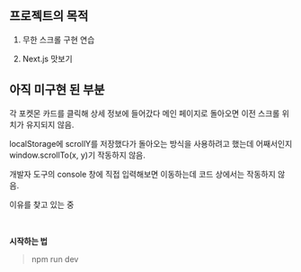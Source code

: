 ## 프로젝트의 목적

1. 무한 스크롤 구현 연습

2. Next.js 맛보기

## 아직 미구현 된 부분

각 포켓몬 카드를 클릭해 상세 정보에 들어갔다 메인 페이지로 돌아오면 이전 스크롤 위치가 유지되지 않음.

localStorage에 scrollY를 저장했다가 돌아오는 방식을 사용하려고 했는데 어째서인지 window.scrollTo(x, y)기 작동하지 않음.

개발자 도구의 console 창에 직접 입력해보면 이동하는데 코드 상에서는 작동하지 않음.

이유를 찾고 있는 중

<br>

**시작하는 법**

> npm run dev
